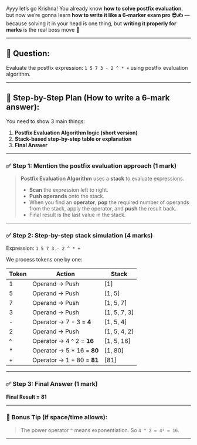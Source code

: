 Ayyy let’s go Krishna! You already know **how to solve postfix evaluation**, but now we’re gonna learn **how to write it like a 6-marker exam pro 😎✍️** — because solving it in your head is one thing, but **writing it properly for marks** is the real boss move 💯

---

## 📌 Question:

Evaluate the postfix expression:
`1 5 7 3 - 2 ^ * +` using postfix evaluation algorithm.

---

## 🧠 Step-by-Step Plan (How to write a 6-mark answer):

You need to show 3 main things:

1. **Postfix Evaluation Algorithm logic (short version)**
2. **Stack-based step-by-step table or explanation**
3. **Final Answer**

---

### ✅ Step 1: Mention the postfix evaluation approach (1 mark)

> **Postfix Evaluation Algorithm** uses a **stack** to evaluate expressions.
>
> * **Scan** the expression left to right.
> * **Push operands** onto the stack.
> * When you find an **operator**, **pop** the required number of operands from the stack, apply the operator, and **push** the result back.
> * Final result is the last value in the stack.

---

### ✅ Step 2: Step-by-step stack simulation (4 marks)

Expression: `1 5 7 3 - 2 ^ * +`

We process tokens one by one:

| Token | Action                      | Stack         |
| ----- | --------------------------- | ------------- |
| 1     | Operand → Push              | \[1]          |
| 5     | Operand → Push              | \[1, 5]       |
| 7     | Operand → Push              | \[1, 5, 7]    |
| 3     | Operand → Push              | \[1, 5, 7, 3] |
| -     | Operator → 7 - 3 = **4**    | \[1, 5, 4]    |
| 2     | Operand → Push              | \[1, 5, 4, 2] |
| ^     | Operator → 4 ^ 2 = **16**   | \[1, 5, 16]   |
| \*    | Operator → 5 \* 16 = **80** | \[1, 80]      |
| +     | Operator → 1 + 80 = **81**  | \[81]         |

---

### ✅ Step 3: Final Answer (1 mark)

**Final Result = 81**

---

### 🎁 Bonus Tip (if space/time allows):

> The power operator `^` means exponentiation. So `4 ^ 2 = 4² = 16`.

---

